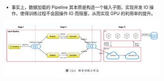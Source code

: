 * 事实上，数据加载的 Pipeline 其本质是构造一个输入子图，实现并发 IO 操作，使得训练过程不会因操作 IO 而阻塞，从而实现 GPU 的利用率的提升。

![](readme/07.230-01.png)

